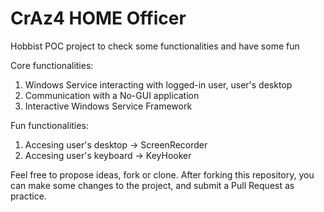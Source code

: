 # CrAz4 HOME Officer

Hobbist POC project  to check some functionalities and have some fun

Core functionalities:

1. Windows Service interacting with logged-in user, user's desktop 
2. Communication with a No-GUI application 
3. Interactive Windows Service Framework 

Fun functionalities:

1. Accesing user's desktop -> ScreenRecorder
2. Accesing user's keyboard -> KeyHooker

Feel free to propose ideas, fork or clone. After forking this repository, you can make some changes to the project, and submit a Pull Request as practice.
